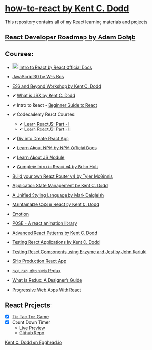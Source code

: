 # [how-to-react by Kent C. Dodd](https://blog.kentcdodds.com/how-to-react-%EF%B8%8F-9e87f48414d2)

This repository contains all of my React learning materials and projects

## [React Developer Roadmap by Adam Gołąb](https://github.com/adam-golab/react-developer-roadmap)


## Courses:
  * <img src="https://emojipedia-us.s3.amazonaws.com/thumbs/120/twitter/139/hourglass_231b.png" width="20px" height="20px" alt="ongoing"> [Intro to React by React Official Docs](https://reactjs.org/tutorial/tutorial.html)
  * [JavaScript30 by Wes Bos](https://javascript30.com/)
  * [ES6 and Beyond Workshop by Kent C. Dodd](https://www.youtube.com/playlist?list=PLV5CVI1eNcJgUA2ziIML3-7sMbS7utie5)
  * ✔ [What is JSX by Kent C. Dodd](https://blog.kentcdodds.com/what-is-jsx-310ab98c463e)
  * ✔ Intro to React - [Beginner Guide to React](https://egghead.io/courses/the-beginner-s-guide-to-reactjs)
  
  * ✔ Codecademy React Courses:
      - ✔ [Learn ReactJS: Part - I](https://www.codecademy.com/learn/react-101)
      - ✔ [Learn ReactJS: Part - II](https://www.codecademy.com/learn/react-102)

  * ✔ [Div into Create React App](https://github.com/facebook/create-react-app)
  * ✔ [Learn About NPM by NPM Official Docs](https://docs.npmjs.com/)
  * ✔ [Learn About JS Module](https://www.youtube.com/watch?v=kTlcu16rSLc&index=23&list=PLV5CVI1eNcJgNqzNwcs4UKrlJdhfDjshf)
  * ✔ [Complete Intro to React v4 by Brian Holt](https://github.com/btholt/complete-intro-to-react-v4)
  * [Build your own React Router v4 by Tyler McGinnis](https://tylermcginnis.com/build-your-own-react-router-v4/)
  * [Application State Management by Kent C. Dodd](https://blog.kentcdodds.com/application-state-management-66de608ccb24)
  * [A Unified Styling Language by Mark Dalgleish](https://medium.com/seek-blog/a-unified-styling-language-d0c208de2660)
  * [Maintainable CSS in React by Kent C. Dodd](https://www.youtube.com/watch?v=3-4KsXPO2Q4&index=2&list=PLV5CVI1eNcJgNqzNwcs4UKrlJdhfDjshf)
  * [Emotion](https://emotion.sh/)
  * [POSE - A react animation library](https://popmotion.io/pose/learn/popmotion-get-started/)
  * [Advanced React Patterns by Kent C. Dodd](https://frontendmasters.com/courses/advanced-react-patterns/)
  * [Testing React Applications by Kent C. Dodd](https://frontendmasters.com/courses/testing-react/)
  * [Testing React Components using Enzyme and Jest by John Kariuki](https://scotch.io/tutorials/testing-react-components-with-enzyme-and-jest?utm_source=newsletter&utm_medium=email&utm_campaign=vs_code_tips_user_permissions_in_vue_web_notifications_laravel&utm_term=2018-07-31)
  * [Ship Production React App](https://egghead.io/lessons/react-confidently-ship-production-react-apps)
  * [সহজ, সরল, প্রমিত বাংলায় Redux](https://medium.com/%E0%A6%AA%E0%A7%8D%E0%A6%B0%E0%A7%8B%E0%A6%97%E0%A7%8D%E0%A6%B0%E0%A6%BE%E0%A6%AE%E0%A6%BF%E0%A6%82-%E0%A6%AA%E0%A6%BE%E0%A6%A4%E0%A6%BE/%E0%A6%B8%E0%A6%B9%E0%A6%9C-%E0%A6%B8%E0%A6%B0%E0%A6%B2-%E0%A6%AA%E0%A7%8D%E0%A6%B0%E0%A6%AE%E0%A6%BF%E0%A6%A4-%E0%A6%AC%E0%A6%BE%E0%A6%82%E0%A6%B2%E0%A6%BE%E0%A7%9F-redux-a92a49a1c709)
  * [What Is Redux: A Designer’s Guide](https://www.smashingmagazine.com/2018/07/redux-designers-guide/?utm_source=newsletter&utm_medium=email&utm_campaign=vue_authentication_and_route_handling_using_vue_router&utm_term=2018-07-10)
  * [Progressive Web Apps With React](https://addyosmani.com/blog/progressive-web-apps-with-react/)


## React Projects:
  - [x] [Tic Tac Toe Game](https://github.com/jamal-pb95/tic-tac-toe)
  - [x] Count Down Timer
    - [Live Preview]()
    - [Github Repo]()


[Kent C. Dodd on Egghead.io](https://egghead.io/instructors/kentcdodds)
